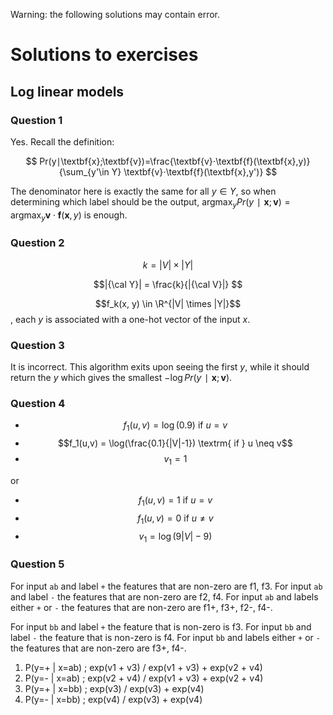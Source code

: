 Warning: the following solutions may contain error.

# Solutions to exercises

## Log linear models

### Question 1
Yes. Recall the definition:

$$
Pr(y∣\textbf{x};\textbf{v})=\frac{\textbf{v}⋅\textbf{f}(\textbf{x},y)}{\sum_{y'\in Y} \textbf{v}⋅\textbf{f}(\textbf{x},y')}
$$

The denominator here is exactly the same for all $y \in Y$, so when determining which label should be the output, $\textrm{argmax}_y Pr(y∣\textbf{x};\textbf{v}) = \textrm{argmax}_y \textbf{v}⋅\textbf{f}(\textbf{x},y)$ is enough.

### Question 2

$$k = |V| \times |Y|$$

$$|{\cal Y}| = \frac{k}{|{\cal V}|} $$

$$f_k(x, y) \in \R^{|V| \times |Y|}$$, each _y_ is associated with a one-hot vector of the input _x_.

### Question 3

It is incorrect. This algorithm exits upon seeing the first $y$, while it should return the $y$ which gives the smallest $−\log Pr(y∣\textbf{x};\textbf{v})$.

### Question 4

* $$f_1(u,v) = \log(0.9) \textrm{ if } u=v$$
* $$f_1(u,v) = \log(\frac{0.1}{|V|-1}) \textrm{ if } u \neq v$$
* $$v_1 = 1$$

or

* $$f_1(u,v) = 1 \textrm{ if } u=v$$
* $$f_1(u,v) = 0 \textrm{ if } u \neq v$$
* $$v_1 = \log(9|V|-9) $$

### Question 5

For input `ab` and label `+` the features that are non-zero are f1, f3.
For input `ab` and label `-` the features that are non-zero are f2, f4.
For input `ab` and labels either `+` or `-` the features that are non-zero are f1+, f3+, f2-, f4-.

For input `bb` and label `+` the feature that is non-zero is f3.
For input `bb` and label `-` the feature that is non-zero is f4.
For input `bb` and labels either `+` or `-` the features that are non-zero are f3+, f4-.

1. P(y=+ | x=ab) ; exp(v1 + v3) / exp(v1 + v3) + exp(v2 + v4)
1. P(y=- | x=ab) ; exp(v2 + v4) / exp(v1 + v3) + exp(v2 + v4)
1. P(y=+ | x=bb) ; exp(v3) / exp(v3) + exp(v4)
1. P(y=- | x=bb) ; exp(v4) / exp(v3) + exp(v4)


